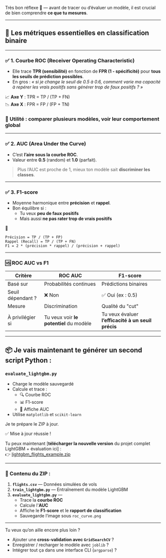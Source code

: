 Très bon réflexe 🙌 — avant de tracer ou d’évaluer un modèle, il est crucial de bien comprendre **ce que tu mesures**.

---

## 🧠 Les métriques essentielles en classification binaire

---

### ✅ 1. **Courbe ROC (Receiver Operating Characteristic)**

- Elle trace **TPR (sensibilité)** en fonction de **FPR (1 - spécificité)** pour **tous les seuils de prédiction possibles**.
- En gros : *« si je change le seuil de 0.5 à 0.6, comment varie ma capacité à repérer les vrais positifs sans générer trop de faux positifs ? »*

📈 **Axe Y** : TPR = TP / (TP + FN)  
📉 **Axe X** : FPR = FP / (FP + TN)

### 🎯 Utilité : comparer plusieurs modèles, voir leur **comportement global**

---

### ✅ 2. **AUC (Area Under the Curve)**

- C’est **l’aire sous la courbe ROC**.
- Valeur entre **0.5** (random) et **1.0** (parfait).

> Plus l’AUC est proche de 1, mieux ton modèle sait **discriminer les classes**.

---

### ✅ 3. **F1-score**

- Moyenne harmonique entre **précision** et **rappel**.
- Bon équilibre si :
  - Tu veux **peu de faux positifs**
  - Mais aussi **ne pas rater trop de vrais positifs**

📏  
```
Précision = TP / (TP + FP)  
Rappel (Recall) = TP / (TP + FN)  
F1 = 2 * (précision * rappel) / (précision + rappel)
```

---

### 🆚 ROC AUC vs F1

| Critère | ROC AUC | F1-score |
|--------|---------|----------|
| Basé sur | Probabilités continues | Prédictions binaires |
| Seuil dépendant ? | ❌ Non | ✅ Oui (ex : 0.5) |
| Mesure | Discrimination | Qualité du "cut" |
| À privilégier si | Tu veux voir **le potentiel** du modèle | Tu veux évaluer **l’efficacité à un seuil précis** |

---

## 📦 Je vais maintenant te générer un second script Python :

### `evaluate_lightgbm.py`
- Charge le modèle sauvegardé
- Calcule et trace :
  - 🔍 Courbe ROC
  - 📊 F1-score
  - 🧠 Affiche AUC
- Utilise `matplotlib` et `scikit-learn`

Je te prépare le ZIP à jour.

✅ Mise à jour réussie !

Tu peux maintenant [**télécharger la nouvelle version** du projet complet LightGBM + évaluation ici] :  
👉 [lightgbm_flights_example.zip](sandbox:/mnt/data/lightgbm_flights_example.zip)

---

### 📁 Contenu du ZIP :

1. **`flights.csv`** — Données simulées de vols  
2. **`train_lightgbm.py`** — Entraînement du modèle LightGBM  
3. **`evaluate_lightgbm.py`** —  
   - Trace la **courbe ROC**
   - Calcule l'**AUC**
   - Affiche le **F1-score** et le **rapport de classification**
   - Sauvegarde l’image sous `roc_curve.png`

---

Tu veux qu’on aille encore plus loin ?
- Ajouter une **cross-validation avec `GridSearchCV`** ?
- Enregistrer / recharger le modèle avec `joblib` ?
- Intégrer tout ça dans une interface CLI (`argparse`) ?